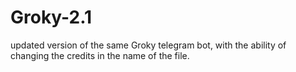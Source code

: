 # Groky-2.1
updated version of the same Groky telegram bot, with the ability of changing the credits in the name of the file.